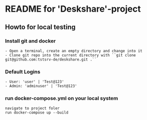 # README for 'Deskshare'-project

## Howto for local testing 

### Install git and docker
```shell
- Open a terminal, create an empty directory and change into it
- Clone git repo into the current directory with ``git clone git@github.com:tstsrv-de/deskshare.git .``
```

### Default Logins
```shell
- User: 'user' | 'Test@123'
- Admin: 'adminuser' | 'Test@123'
```

### run docker-compose.yml on your local system
```shell
navigate to project foler 
run docker-compose up --build
```

